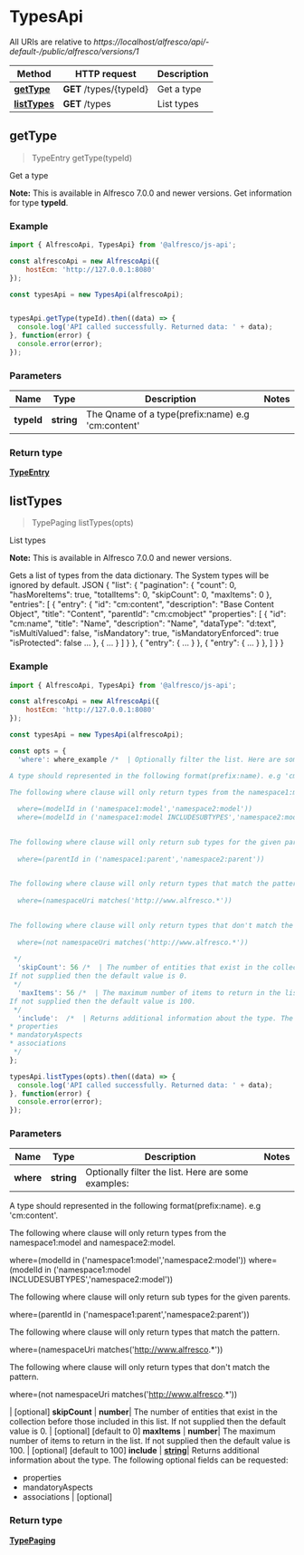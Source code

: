 # TypesApi

All URIs are relative to *https://localhost/alfresco/api/-default-/public/alfresco/versions/1*

Method | HTTP request | Description
------------- | ------------- | -------------
[**getType**](TypesApi.md#getType) | **GET** /types/{typeId} | Get a type
[**listTypes**](TypesApi.md#listTypes) | **GET** /types | List types


<a name="getType"></a>
## getType
> TypeEntry getType(typeId)

Get a type

**Note:** This is available in Alfresco 7.0.0 and newer versions.
Get information for type **typeId**.


### Example

```javascript
import { AlfrescoApi, TypesApi} from '@alfresco/js-api';

const alfrescoApi = new AlfrescoApi({
    hostEcm: 'http://127.0.0.1:8080'
});

const typesApi = new TypesApi(alfrescoApi);


typesApi.getType(typeId).then((data) => {
  console.log('API called successfully. Returned data: ' + data);
}, function(error) {
  console.error(error);
});
```

### Parameters

Name | Type | Description  | Notes
------------- | ------------- | ------------- | -------------
 **typeId** | **string**| The Qname of a type(prefix:name) e.g 'cm:content' | 

### Return type

[**TypeEntry**](TypeEntry.md)

<a name="listTypes"></a>
## listTypes
> TypePaging listTypes(opts)

List types

**Note:** This is available in Alfresco 7.0.0 and newer versions.

Gets a list of types from the data dictionary. The System types will be ignored by default.
JSON
{
  \"list\": {
    \"pagination\": {
      \"count\": 0,
      \"hasMoreItems\": true,
      \"totalItems\": 0,
      \"skipCount\": 0,
      \"maxItems\": 0
    },
    \"entries\": [
      {
        \"entry\": {
          \"id\": \"cm:content\",
          \"description\": \"Base Content Object\",
          \"title\": \"Content\",
          \"parentId\": \"cm:cmobject\"
          \"properties\": [
            {
              \"id\": \"cm:name\",
              \"title\": \"Name\",
              \"description\": \"Name\",
              \"dataType\": \"d:text\",
              \"isMultiValued\": false,
              \"isMandatory\": true,
              \"isMandatoryEnforced\": true
              \"isProtected\": false
              ...
            },
            {
              ...
            }
          ]
        }
      },
      {
        \"entry\": {
          ...
        }
      },
      {
        \"entry\": {
          ...
        }
      },
    ]
  }
}



### Example

```javascript
import { AlfrescoApi, TypesApi} from '@alfresco/js-api';

const alfrescoApi = new AlfrescoApi({
    hostEcm: 'http://127.0.0.1:8080'
});

const typesApi = new TypesApi(alfrescoApi);

const opts = { 
  'where': where_example /*  | Optionally filter the list. Here are some examples:

A type should represented in the following format(prefix:name). e.g 'cm:content'.

The following where clause will only return types from the namespace1:model and namespace2:model.
  
  where=(modelId in ('namespace1:model','namespace2:model'))
  where=(modelId in ('namespace1:model INCLUDESUBTYPES','namespace2:model'))
  

The following where clause will only return sub types for the given parents.
  
  where=(parentId in ('namespace1:parent','namespace2:parent'))
  

The following where clause will only return types that match the pattern.
  
  where=(namespaceUri matches('http://www.alfresco.*'))
  

The following where clause will only return types that don't match the pattern.
  
  where=(not namespaceUri matches('http://www.alfresco.*'))
  
 */
  'skipCount': 56 /*  | The number of entities that exist in the collection before those included in this list.
If not supplied then the default value is 0.
 */
  'maxItems': 56 /*  | The maximum number of items to return in the list.
If not supplied then the default value is 100.
 */
  'include':  /*  | Returns additional information about the type. The following optional fields can be requested:
* properties
* mandatoryAspects
* associations
 */
};

typesApi.listTypes(opts).then((data) => {
  console.log('API called successfully. Returned data: ' + data);
}, function(error) {
  console.error(error);
});
```

### Parameters

Name | Type | Description  | Notes
------------- | ------------- | ------------- | -------------
 **where** | **string**| Optionally filter the list. Here are some examples:

A type should represented in the following format(prefix:name). e.g 'cm:content'.

The following where clause will only return types from the namespace1:model and namespace2:model.
  
  where=(modelId in ('namespace1:model','namespace2:model'))
  where=(modelId in ('namespace1:model INCLUDESUBTYPES','namespace2:model'))
  

The following where clause will only return sub types for the given parents.
  
  where=(parentId in ('namespace1:parent','namespace2:parent'))
  

The following where clause will only return types that match the pattern.
  
  where=(namespaceUri matches('http://www.alfresco.*'))
  

The following where clause will only return types that don't match the pattern.
  
  where=(not namespaceUri matches('http://www.alfresco.*'))
  
 | [optional] 
 **skipCount** | **number**| The number of entities that exist in the collection before those included in this list.
If not supplied then the default value is 0.
 | [optional] [default to 0]
 **maxItems** | **number**| The maximum number of items to return in the list.
If not supplied then the default value is 100.
 | [optional] [default to 100]
 **include** | [**string**](string.md)| Returns additional information about the type. The following optional fields can be requested:
* properties
* mandatoryAspects
* associations
 | [optional] 

### Return type

[**TypePaging**](TypePaging.md)

